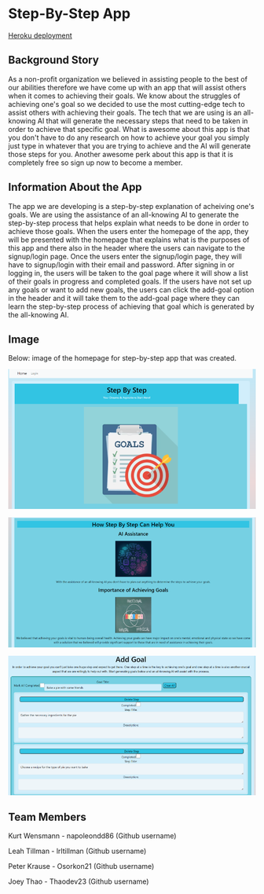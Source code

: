 # Step-By-Step App

[Heroku deployment](https://step-by-step-2d601ea78552.herokuapp.com/)

## Background Story

As a non-profit organization we believed in assisting people to the best of our abilities therefore we 
have come up with an app that will assist others when it comes to achieving their goals. We know about
the struggles of achieving one's goal so we decided to use the most cutting-edge tech to assist others with
achieving their goals. The tech that we are using is an all-knowing AI that will generate the necessary steps
that need to be taken in order to achieve that specific goal. What is awesome about this app is that you don't
have to do any research on how to achieve your goal you simply just type in whatever that you are trying to achieve 
and the AI will generate those steps for you. Another awesome perk about this app is that it is completely free
so sign up now to become a member.

## Information About the App

The app we are developing is a step-by-step explanation of acheiving one's goals. We are using the assistance 
of an all-knowing AI to generate the step-by-step process that helps explain what needs to be done in order 
to achieve those goals. When the users enter the homepage of the app, they will be presented with the homepage 
that explains what is the purposes of this app and there also in the header where the users can navigate 
to the signup/login page. Once the users enter the signup/login page, they will have to signup/login with 
their email and password. After signing in or logging in, the users will be taken to the goal page where it will show
a list of their goals in progress and completed goals. If the users have not set up any goals or want to add new 
goals, the users can click the add-goal option in the header and it will take them to the add-goal page where
they can learn the step-by-step process of achieving that goal which is generated by the all-knowing AI. 

## Image 

Below: image of the homepage for step-by-step app that was created.

![README.file](./client/image/pic10.png)

![README.file](./client/image/pic11.png)

![README.file](./client/image/pic12.png)

## Team Members

Kurt Wensmann - napoleondd86 (Github username)

Leah Tillman - lrltillman (Github username)

Peter Krause - Osorkon21 (Github username)

Joey Thao - Thaodev23 (Github username)


